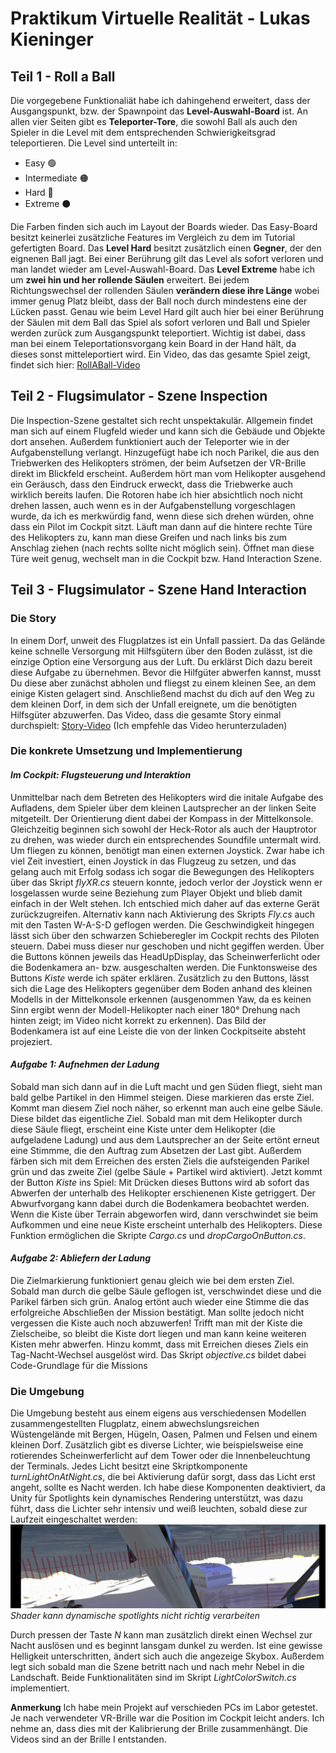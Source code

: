 # Praktikum Virtuelle Realität - Lukas Kieninger
## Teil 1 - Roll a Ball

Die vorgegebene Funktionaliät habe ich dahingehend erweitert, dass der Ausgangspunkt, bzw. der Spawnpoint das **Level-Auswahl-Board** ist. An allen vier Seiten gibt es **Teleporter-Tore**, die sowohl Ball als auch den Spieler in die Level mit dem entsprechenden Schwierigkeitsgrad teleportieren. Die Level sind unterteilt in:
+ Easy 🟢
+ Intermediate 🟠
+ Hard 🔴 
+ Extreme ⚫

Die Farben finden sich auch im Layout der Boards wieder. Das Easy-Board besitzt keinerlei zusätzliche Features im Vergleich zu dem im Tutorial gefertigten Board. Das **Level Hard** besitzt zusätzlich einen **Gegner**, der den eignenen Ball jagt. Bei einer Berührung gilt das Level als sofort verloren und man landet wieder am Level-Auswahl-Board. Das **Level Extreme** habe ich um **zwei hin und her rollende Säulen** erweitert. Bei jedem Richtungswechsel der rollenden Säulen **verändern diese ihre Länge** wobei immer genug Platz bleibt, dass der Ball noch durch mindestens eine der Lücken passt. Genau wie beim Level Hard gilt auch hier bei einer Berührung der Säulen mit dem Ball das Spiel als sofort verloren und Ball und Spieler werden zurück zum Ausgangspunkt teleportiert. Wichtig ist dabei, dass man bei einem Teleportationsvorgang kein Board in der Hand hält, da dieses sonst mitteleportiert wird. Ein Video, das das gesamte Spiel zeigt, findet sich hier:
[RollABall-Video](/Praktikum-Doku/RollABall.mp4)

## Teil 2 - Flugsimulator - Szene Inspection
Die Inspection-Szene gestaltet sich recht unspektakulär. Allgemein findet man sich auf einem Flugfeld wieder und kann sich die Gebäude und Objekte dort ansehen. Außerdem funktioniert auch der Teleporter wie in der Aufgabenstellung verlangt. Hinzugefügt habe ich noch Parikel, die aus den Triebwerken des Helikopters strömen, der beim Aufsetzen der VR-Brille direkt im Blickfeld erscheint. Außerdem hört man vom Helikopter ausgehend ein Geräusch, dass den Eindruck erweckt, dass die Triebwerke auch wirklich bereits laufen. Die Rotoren habe ich hier absichtlich noch nicht drehen lassen, auch wenn es in der Aufgabenstellung vorgeschlagen wurde, da ich es merkwürdig fand, wenn diese sich drehen würden, ohne dass ein Pilot im Cockpit sitzt.
Läuft man dann auf die hintere rechte Türe des Helikopters zu, kann man diese Greifen und nach links bis zum Anschlag ziehen (nach rechts sollte nicht möglich sein). Öffnet man diese Türe weit genug, wechselt man in die Cockpit bzw. Hand Interaction Szene. 

## Teil 3 - Flugsimulator - Szene Hand Interaction
### Die Story
In einem Dorf, unweit des Flugplatzes ist ein Unfall passiert. Da das Gelände keine schnelle Versorgung mit Hilfsgütern über den Boden zulässt, ist die einzige Option eine Versorgung aus der Luft. Du erklärst Dich dazu bereit diese Aufgabe zu übernehmen. Bevor die Hilfgüter abwerfen kannst, musst Du diese aber zunächst abholen und fliegst zu einem kleinen See, an dem einige Kisten gelagert sind. Anschließend machst du dich auf den Weg zu dem kleinen Dorf, in dem sich der Unfall ereignete, um die benötigten Hilfsgüter abzuwerfen.
Das Video, dass die gesamte Story einmal durchspielt:
[Story-Video](https://drive.google.com/file/d/1KfK5EaJ6j6ANLqxcrfrFZYuFdU0GZyiX/view?usp=share_link)
(Ich empfehle das Video herunterzuladen)


### Die konkrete Umsetzung und Implementierung
#### _**Im Cockpit: Flugsteuerung und Interaktion**_
Unmittelbar nach dem Betreten des Helikopters wird die initale Aufgabe des Aufladens, dem Spieler über dem kleinen Lautsprecher an der linken Seite mitgeteilt. Der Orientierung dient dabei der Kompass in der Mittelkonsole. Gleichzeitig beginnen sich sowohl der Heck-Rotor als auch der Hauptrotor zu drehen, was wieder durch ein entsprechendes Soundfile untermalt wird.
Um fliegen zu können, benötigt man einen externen Joystick. Zwar habe ich viel Zeit investiert, einen Joystick in das Flugzeug zu setzen, und das gelang auch mit Erfolg sodass ich sogar die Bewegungen des Helikopters über das Skript _flyXR.cs_ steuern konnte, jedoch verlor der Joystick wenn er losgelassen wurde seine Beziehung zum Player Objekt und blieb damit einfach in der Welt stehen. Ich entschied mich daher auf das externe Gerät zurückzugreifen. Alternativ kann nach Aktivierung des Skripts _Fly.cs_ auch mit den Tasten W-A-S-D geflogen werden. Die Geschwindigkeit hingegen lässt sich über den schwarzen Schieberegler im Cockpit rechts des Piloten steuern. Dabei muss dieser nur geschoben und nicht gegiffen werden. Über die Buttons können jeweils das HeadUpDisplay, das Scheinwerferlicht oder die Bodenkamera an- bzw. ausgeschalten werden. Die Funktonsweise des Buttons _Kiste_ werde ich später erklären. Zusätzlich zu den Buttons, lässt sich die Lage des Helikopters gegenüber dem Boden anhand des kleinen Modells in der Mittelkonsole erkennen (ausgenommen Yaw, da es keinen Sinn ergibt wenn der Modell-Helikopter nach einer 180° Drehung nach hinten zeigt; im Video nicht korrekt zu erkennen). Das Bild der Bodenkamera ist auf eine Leiste die von der linken Cockpitseite absteht projeziert.
#### _**Aufgabe 1: Aufnehmen der Ladung**_
Sobald man sich dann auf in die Luft macht und gen Süden fliegt, sieht man bald gelbe Partikel in den Himmel steigen. Diese markieren das erste Ziel. Kommt man diesem Ziel noch näher, so erkennt man auch eine gelbe Säule. Diese bildet das eigentliche Ziel. Sobald man mit dem Helikopter durch diese Säule fliegt, erscheint eine Kiste unter dem Helikopter (die aufgeladene Ladung) und aus dem Lautsprecher an der Seite ertönt erneut eine Stimmme, die den Auftrag zum Absetzen der Last gibt. Außerdem färben sich mit dem Erreichen des ersten Ziels die aufsteigenden Parikel grün und das zweite Ziel (gelbe Säule + Partikel wird aktiviert). Jetzt kommt der Button _Kiste_ ins Spiel: Mit Drücken dieses Buttons wird ab sofort das Abwerfen der unterhalb des Helikopter erschienenen Kiste getriggert. Der Abwurfvorgang kann dabei durch die Bodenkamera beobachtet werden. Wenn die Kiste über Terrain abgeworfen wird, dann verschwindet sie beim Aufkommen und eine neue Kiste erscheint unterhalb des Helikopters. Diese Funktion ermöglichen die Skripte _Cargo.cs_ und _dropCargoOnButton.cs_.  
#### _**Aufgabe 2: Abliefern der Ladung**_
Die Zielmarkierung funktioniert genau gleich wie bei dem ersten Ziel. Sobald man durch die gelbe Säule geflogen ist, verschwindet diese und die Parikel färben sich grün. Analog ertönt auch wieder eine Stimme die das erfolgreiche Abschließen der Mission bestätigt. Man sollte jedoch nicht vergessen die Kiste auch noch abzuwerfen! Trifft man mit der Kiste die Zielscheibe, so bleibt die Kiste dort liegen und man kann keine weiteren Kisten mehr abwerfen. Hinzu kommt, dass mit Erreichen dieses Ziels ein Tag-Nacht-Wechsel ausgelöst wird. Das Skript _objective.cs_ bildet dabei Code-Grundlage für die Missions
### Die Umgebung
Die Umgebung besteht aus einem eigens aus verschiedensen Modellen zusammengestellten Flugplatz, einem abwechslungsreichen Wüstengelände mit Bergen, Hügeln, Oasen, Palmen und Felsen und einem kleinen Dorf. Zusätzlich gibt es diverse Lichter, wie beispielsweise eine rotierendes Scheinwerferlicht auf dem Tower oder die Innenbeleuchtung der Terminals. Jedes Licht besitzt eine Skriptkomponente _turnLightOnAtNight.cs_, die bei Aktivierung dafür sorgt, dass das Licht erst angeht, sollte es Nacht werden. Ich habe diese Komponenten deaktiviert, da Unity für Spotlights kein dynamisches Rendering unterstützt, was dazu führt, dass die Lichter sehr intensiv und weiß leuchten, sobald diese zur Laufzeit eingeschaltet werden:
![Shader cannot process dynamic spotlights](/Praktikum-Doku/ShaderUnableToHandleDynamicSpotlight.JPG)*Shader kann dynamische spotlights nicht richtig verarbeiten*

Durch pressen der Taste _N_ kann man zusätzlich direkt einen Wechsel zur Nacht auslösen und es beginnt lansgam dunkel zu werden. Ist eine gewisse Helligkeit unterschritten, ändert sich auch die angezeige Skybox. Außerdem legt sich sobald man die Szene betritt nach und nach mehr Nebel in die Landschaft. Beide Funktionalitäten sind im Skript _LightColorSwitch.cs_ implementiert.  


**Anmerkung**
Ich habe mein Projekt auf verschieden PCs im Labor getestet. Je nach verwendeter VR-Brille war die Position im Cockpit leicht anders. Ich nehme an, dass dies mit der Kalibrierung der Brille zusammenhängt. Die Videos sind an der Brille I entstanden. 
